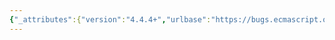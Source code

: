 ```yaml
---
{"_attributes":{"version":"4.4.4+","urlbase":"https://bugs.ecmascript.org/","maintainer":"dherman@mozilla.com"},"bug":{"bug_id":4378,"creation_ts":"2015-05-26 10:06:00 -0700","short_desc":"13.7.5.1: suggested restructuring of early errors","delta_ts":"2015-10-10 09:03:24 -0700","product":"Draft for 7th Edition","component":"Deferred from 6th edition","version":"unspecified","rep_platform":"All","op_sys":"All","bug_status":"CONFIRMED","priority":"Normal","bug_severity":"enhancement","everconfirmed":true,"reporter":{"uid":"jmdyck","name":"Michael Dyck"},"assigned_to":{"uid":"allen","name":"Allen Wirfs-Brock"},"long_desc":[{"commentid":14454,"comment_count":0,"who":{"uid":"jmdyck","name":"Michael Dyck"},"bug_when":"2015-05-26 10:06:37 -0700","thetext":"In 13.7.5.1 \"Static Semantics: Early Errors\",\ngroup 1 would be easier to understand if the rules were written more like this:\n\n -  If LeftHandSideExpression is either an ObjectLiteral or an ArrayLiteral,\n    then\n     -  If the lexical token sequence matched by LeftHandSideExpression\n        can be parsed with no tokens left over using AssignmentPattern\n        as the goal symbol, then\n            Apply the Early Error rules for AssignmentPattern to the result of\n            that parse.\n     -  Else\n            It is a Syntax Error\n -  Else\n     -  If IsValidSimpleAssignmentTarget of LeftHandSideExpression is false,\n            it is a Syntax Error.\n\n     -  If the LeftHandSideExpression is\n        CoverParenthesizedExpressionAndArrowParameterList : ( Expression )\n        and [etc].\n        [This rule could be at this level or the outer level, to taste.]\n\nI realize that no set of Early Error rules is currently written this way (though there are hints of it in 14.1.2, 14.2.1, 14.5.1, and 15.2.3.1), but I think the flat-list-of-bullets format is getting in the way of clarity here."}]}}
---
```

